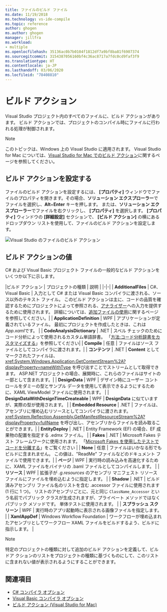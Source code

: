 ```yaml
---
title: ファイルのビルド ファイル
ms.date: 11/19/2018
ms.technology: vs-ide-compile
ms.topic: reference
author: ghogen
ms.author: ghogen
manager: jillfra
ms.workload:
- multiple
ms.openlocfilehash: 35136ac0b7b0104f1812df7a9bf8ba81f6907374
ms.sourcegitcommit: 3154387056160bf4c36ac8717a7fdc0cd9faf3f9
ms.translationtype: HT
ms.contentlocale: ja-JP
ms.lasthandoff: 03/06/2020
ms.locfileid: "78408810"
---
```

# <a name="build-actions"></a>ビルド アクション

Visual Studio プロジェクト内のすべてのファイルに、ビルド アクションがあります。 ビルド アクションでは、プロジェクトのコンパイル時にファイルに行われる処理が制御されます。

> [!NOTE]
> このトピックは、Windows 上の Visual Studio に適用されます。 Visual Studio for Mac については、[Visual Studio for Mac でのビルド アクション](/visualstudio/mac/build-actions)に関するページを参照してください。

## <a name="set-a-build-action"></a>ビルド アクションを設定する

ファイルのビルド アクションを設定するには、 **[プロパティ]** ウィンドウでファイルのプロパティを開きます。その場合、**ソリューション エクスプローラー**でファイルを選択し、**Alt**+**Enter** キーを押します。 または、**ソリューション エクスプローラー**でファイルを右クリックし、 **[プロパティ]** を選択します。 **[プロパティ]** ウィンドウの **[詳細設定]** セクションで、 **[ビルド アクション]** の横にあるドロップダウン リストを使用して、ファイルのビルド アクションを設定します。

![Visual Studio のファイルのビルド アクション](media/build-actions.png)

## <a name="build-action-values"></a>ビルド アクションの値

C# および Visual Basic プロジェクト ファイルの一般的なビルド アクションをいくつか以下に示します。

|ビルド アクション | プロジェクトの種類 | 説明 |
|-|-|
| **AdditionalFiles** | C#、Visual Basic | 入力として C# または Visual Basic コンパイラに渡される、ソース以外のテキスト ファイル。 このビルド アクションは主に、コードの品質を確認するためにプロジェクトによって参照される、[アナライザー](../code-quality/roslyn-analyzers-overview.md)への入力を提供するために使用されます。 詳細については、[追加ファイルの使用](https://github.com/dotnet/roslyn/blob/master/docs/analyzers/Using%20Additional%20Files.md)に関するページを参照してください。|
| **ApplicationDefinition** | WPF | アプリケーションが定義されているファイル。 最初にプロジェクトを作成したときは、これは *App.xaml*です。 |
| **CodeAnalysisDictionary** | .NET | スペル チェックのためにコード分析によって使用されるカスタム単語辞書。 「[方法:コード分析辞書をカスタマイズする](../code-quality/how-to-customize-the-code-analysis-dictionary.md)」を参照してください|
| **Compile** | 任意 | ファイルはソース ファイルとしてコンパイラに渡されます。|
| **コンテンツ** | .NET | **Content** としてマークされたファイルは、<xref:System.Windows.Application.GetContentStream%2A?displayProperty=nameWithType> を呼び出すことでストリームとして取得できます。 ASP.NET プロジェクトの場合、展開時に、これらのファイルはサイトの一部として含まれます。|
| **DesignData** | WPF | デザイン時にユーザー コントロールをダミーの型とサンプル データを使用して表示できるようにするために、XAML ViewModel ファイルに使用されます。 |
| **DesignDataWithDesignTimeCreateable** | WPF | **DesignData** に似ていますが、実際の型が使用されます。  |
| **Embedded Resource** | .NET | ファイルは、アセンブリに埋め込むリソースとしてコンパイラに渡されます。 <xref:System.Reflection.Assembly.GetManifestResourceStream%2A?displayProperty=fullName> を呼び出し、アセンブリからファイルを読み取ることができます。|
| **EntityDeploy** | .NET | Entity Framework (EF) の場合、EF 成果物の配置を指定する .edmx ファイル。 |
| **Fakes** | .NET | Microsoft Fakes テスト フレームワークに使用されます。 「[Microsoft Fakes を使用したテストでコードを分離する](../test/isolating-code-under-test-with-microsoft-fakes.md)」をご覧ください |
| **None** | 任意 | ファイルはいかなる形でもビルドに含まれません。 この値は、"ReadMe" ファイルなどのドキュメント ファイルで使用できます。|
| **ページ** | WPF | 実行時の読み込みを高速化するために、XAML ファイルをバイナリの .baml ファイルとしてコンパイルします。 |
| **リソース** | WPF | 拡張子が *.g.resources* のアセンブリ マニフェスト リソース ファイルにファイルを埋め込むように指定します。 |
| **Shadow** | .NET | ビルド済みアセンブリ ファイル名のリストを含む .accessor ファイルに使用されます (1 行に 1 つ)。 リストのアセンブリごとに、元と同じ `ClassName_Accessor` という名前でパブリック クラスが生成されますが、プライベート メソッドではなくパブリック メソッドです。 単体テストに使用されます。 |
| **スプラッシュ スクリーン** | WPF | 実行時のアプリ起動時に表示される画像ファイルを指定します。 |
| **XamlAppDef** | Windows Workflow Foundation | ワークフローが埋め込まれたアセンブリとしてワークフロー XAML ファイルをビルドするよう、ビルドに指示します。 |

> [!NOTE]
> 特定のプロジェクトの種類に対して追加のビルド アクションを定義して、ビルドア クションのリストをプロジェクトの種類に基づくものにして、このリストに含まれない値が表示されるようにすることができます。

## <a name="see-also"></a>関連項目

- [C# コンパイラ オプション](/dotnet/csharp/language-reference/compiler-options/listed-alphabetically)
- [Visual Basic コンパイラ オプション](/dotnet/visual-basic/reference/command-line-compiler/compiler-options-listed-alphabetically)
- [ビルド アクション (Visual Studio for Mac)](/visualstudio/mac/build-actions)
